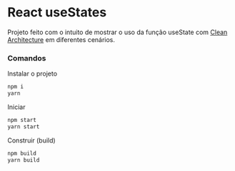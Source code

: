 # React useStates

Projeto feito com o intuito de mostrar o uso da função useState com [Clean Architecture](https://www.techtarget.com/whatis/definition/clean-architecture#:~:text=Clean%20architecture%20is%20a%20software,separate%20from%20the%20delivery%20mechanism.) em diferentes cenários.

### Comandos

Instalar o projeto

```bash
npm i
yarn
```

Iniciar

```bash
npm start
yarn start
```

Construir (build)

```bash
npm build
yarn build
```
